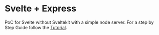 # Svelte + Express
PoC for Svelte without Sveltekit with a simple node server.
For a step by Step Guide follow the [Tutorial](https://medium.com/swlh/full-stack-development-starter-svelte-and-express-831aefee41c0).